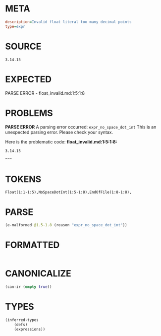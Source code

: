 # META
~~~ini
description=Invalid float literal too many decimal points
type=expr
~~~
# SOURCE
~~~roc
3.14.15
~~~
# EXPECTED
PARSE ERROR - float_invalid.md:1:5:1:8
# PROBLEMS
**PARSE ERROR**
A parsing error occurred: `expr_no_space_dot_int`
This is an unexpected parsing error. Please check your syntax.

Here is the problematic code:
**float_invalid.md:1:5:1:8:**
```roc
3.14.15
```
    ^^^


# TOKENS
~~~zig
Float(1:1-1:5),NoSpaceDotInt(1:5-1:8),EndOfFile(1:8-1:8),
~~~
# PARSE
~~~clojure
(e-malformed @1.5-1.8 (reason "expr_no_space_dot_int"))
~~~
# FORMATTED
~~~roc

~~~
# CANONICALIZE
~~~clojure
(can-ir (empty true))
~~~
# TYPES
~~~clojure
(inferred-types
	(defs)
	(expressions))
~~~
